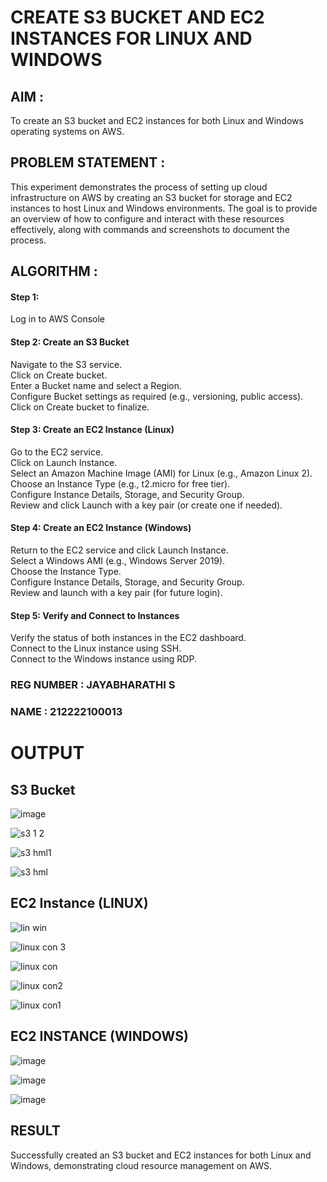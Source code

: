  # CREATE S3 BUCKET AND EC2 INSTANCES FOR LINUX AND WINDOWS

## AIM :
To create an S3 bucket and EC2 instances for both Linux and Windows operating systems on AWS.

## PROBLEM STATEMENT :
This experiment demonstrates the process of setting up cloud infrastructure on AWS by creating an S3 bucket for storage and EC2 instances to host Linux and Windows environments. The goal is to provide an overview of how to configure and interact with these resources effectively, along with commands and screenshots to document the process.

## ALGORITHM :

#### Step 1:
Log in to AWS Console</br>

#### Step 2: Create an S3 Bucket</br>
Navigate to the S3 service.</br>
Click on Create bucket.</br>
Enter a Bucket name and select a Region.</br>
Configure Bucket settings as required (e.g., versioning, public access).</br>
Click on Create bucket to finalize.</br>

#### Step 3: Create an EC2 Instance (Linux)
Go to the EC2 service.</br>
Click on Launch Instance.</br>
Select an Amazon Machine Image (AMI) for Linux (e.g., Amazon Linux 2).</br>
Choose an Instance Type (e.g., t2.micro for free tier).</br>
Configure Instance Details, Storage, and Security Group.</br>
Review and click Launch with a key pair (or create one if needed).</br>

#### Step 4: Create an EC2 Instance (Windows)
Return to the EC2 service and click Launch Instance.</br>
Select a Windows AMI (e.g., Windows Server 2019).</br>
Choose the Instance Type.</br>
Configure Instance Details, Storage, and Security Group.</br>
Review and launch with a key pair (for future login).</br>

#### Step 5: Verify and Connect to Instances
Verify the status of both instances in the EC2 dashboard.</br>
Connect to the Linux instance using SSH.</br>
Connect to the Windows instance using RDP.</br>

### REG NUMBER : JAYABHARATHI S
### NAME : 212222100013

# OUTPUT

## S3 Bucket

![image](https://github.com/user-attachments/assets/1b2a0fcd-5feb-4461-945c-0cc3093f1c09)

![s3 1 2](https://github.com/user-attachments/assets/980ad2f7-2c61-45b6-bb2a-08b9511c9575)

![s3 hml1](https://github.com/user-attachments/assets/46e1e8b6-8c09-4bde-bb53-291298a1d8d0)

![s3 hml](https://github.com/user-attachments/assets/9f2204c1-398c-4356-ae7b-703b22586835)


## EC2 Instance (LINUX)

![lin win](https://github.com/user-attachments/assets/83dcf4f4-ff8c-4cb1-ba22-2640b4a022b8)

![linux con 3](https://github.com/user-attachments/assets/93a93641-42da-4187-8f0b-60788e7f1bb2)

![linux con](https://github.com/user-attachments/assets/12a68cf4-a6b8-4668-aff4-efd332f40ff7)

![linux con2](https://github.com/user-attachments/assets/e01d9ca7-6a6e-44b8-a9e6-3ba78dc610b0)

![linux con1](https://github.com/user-attachments/assets/677a3015-ff14-450d-8e5d-8bde3136da73)


## EC2 INSTANCE (WINDOWS)

![image](https://github.com/user-attachments/assets/5b1e832a-b09c-431a-a100-f1c99007b47d)

![image](https://github.com/user-attachments/assets/9a577013-4284-4024-a03b-2681c2fec056)

![image](https://github.com/user-attachments/assets/12ae53a3-8ec6-43a5-ab43-ba7e6facbe9e)


## RESULT
 Successfully created an S3 bucket and EC2 instances for both Linux and Windows, demonstrating cloud resource management on AWS.


  
